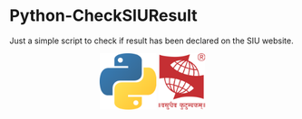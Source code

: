 # Python-CheckSIUResult
Just a simple script to check if result has been declared on the SIU website.
<br>
<p align="center">
  <img src="PythonLogo.png" height="100">  <img src="SIULogo.png" height="100">
</p>

